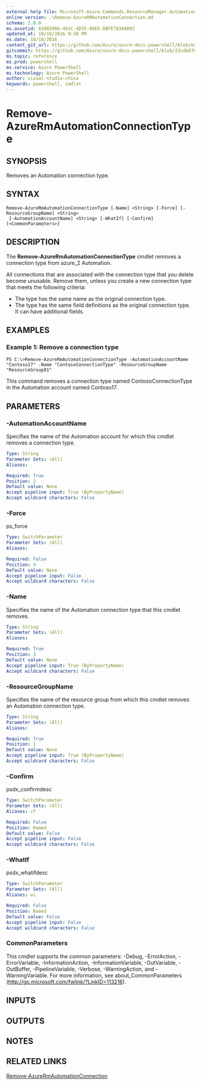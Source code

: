 ```yaml
---
external help file: Microsoft.Azure.Commands.ResourceManager.Automation.dll-Help.xml
online version: .\Remove-AzureRMAutomationConnection.md
schema: 2.0.0
ms.assetid: A1885066-461C-4D7E-86EE-DBFE783A8B92
updated_at: 10/18/2016 9:38 PM
ms.date: 10/18/2016
content_git_url: https://github.com/Azure/azure-docs-powershell/blob/master/azureps-cmdlets-docs/ResourceManager/AzureRM.Automation/v1.0.12/Remove-AzureRmAutomationConnectionType.md
gitcommit: https://github.com/Azure/azure-docs-powershell/blob/23cdb8705d4ab9807c0e21b238f3b134a7d49c7d/azureps-cmdlets-docs/ResourceManager/AzureRM.Automation/v1.0.12/Remove-AzureRmAutomationConnectionType.md
ms.topic: reference
ms.prod: powershell
ms.service: Azure PowerShell
ms.technology: Azure PowerShell
author: visual-studio-china
keywords: powershell, cmdlet
---
```


# Remove-AzureRmAutomationConnectionType

## SYNOPSIS
Removes an Automation connection type.

## SYNTAX

```
Remove-AzureRmAutomationConnectionType [-Name] <String> [-Force] [-ResourceGroupName] <String>
 [-AutomationAccountName] <String> [-WhatIf] [-Confirm] [<CommonParameters>]
```

## DESCRIPTION
The **Remove-AzureRmAutomationConnectionType** cmdlet removes a connection type from azure_2 Automation.

All connections that are associated with the connection type that you delete become unusable.
Remove them, unless you create a new connection type that meets the following criteria: 

- The type has the same name as the original connection type. 
- The type has the same field definitions as the original connection type.
It can have additional fields.

## EXAMPLES

### Example 1: Remove a connection type
```
PS C:\>Remove-AzureRmAutomationConnectionType -AutomationAccountName "Contoso17" -Name "ContosoConnectionType" -ResourceGroupName "ResourceGroup01"
```

This command removes a connection type named ContosoConnectionType in the Automation account named Contoso17.

## PARAMETERS

### -AutomationAccountName
Specifies the name of the Automation account for which this cmdlet removes a connection type.

```yaml
Type: String
Parameter Sets: (All)
Aliases: 

Required: True
Position: 2
Default value: None
Accept pipeline input: True (ByPropertyName)
Accept wildcard characters: False
```

### -Force
ps_force

```yaml
Type: SwitchParameter
Parameter Sets: (All)
Aliases: 

Required: False
Position: 4
Default value: None
Accept pipeline input: False
Accept wildcard characters: False
```

### -Name
Specifies the name of the Automation connection type that this cmdlet removes.

```yaml
Type: String
Parameter Sets: (All)
Aliases: 

Required: True
Position: 3
Default value: None
Accept pipeline input: True (ByPropertyName)
Accept wildcard characters: False
```

### -ResourceGroupName
Specifies the name of the resource group from which this cmdlet removes an Automation connection type.

```yaml
Type: String
Parameter Sets: (All)
Aliases: 

Required: True
Position: 1
Default value: None
Accept pipeline input: True (ByPropertyName)
Accept wildcard characters: False
```

### -Confirm
psdx_confirmdesc

```yaml
Type: SwitchParameter
Parameter Sets: (All)
Aliases: cf

Required: False
Position: Named
Default value: False
Accept pipeline input: False
Accept wildcard characters: False
```

### -WhatIf
psdx_whatifdesc

```yaml
Type: SwitchParameter
Parameter Sets: (All)
Aliases: wi

Required: False
Position: Named
Default value: False
Accept pipeline input: False
Accept wildcard characters: False
```

### CommonParameters
This cmdlet supports the common parameters: -Debug, -ErrorAction, -ErrorVariable, -InformationAction, -InformationVariable, -OutVariable, -OutBuffer, -PipelineVariable, -Verbose, -WarningAction, and -WarningVariable. For more information, see about_CommonParameters (http://go.microsoft.com/fwlink/?LinkID=113216).

## INPUTS

## OUTPUTS

## NOTES

## RELATED LINKS

[Remove-AzureRmAutomationConnection](.\Remove-AzureRMAutomationConnection.md)


